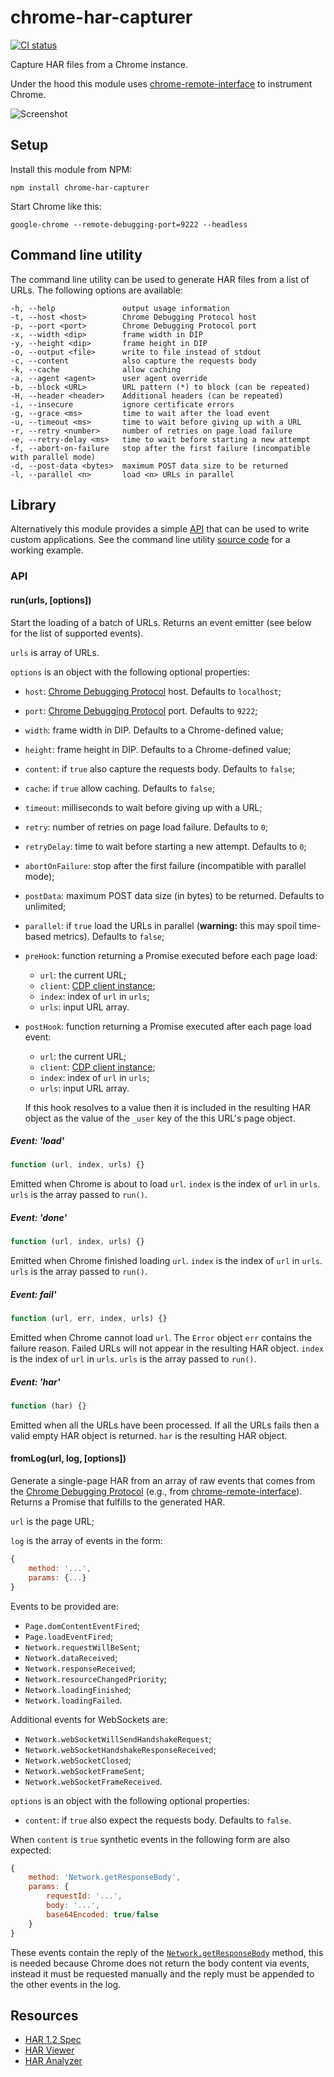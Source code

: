 # chrome-har-capturer

[![CI status](https://github.com/cyrus-and/chrome-har-capturer/actions/workflows/ci.yml/badge.svg)](https://github.com/cyrus-and/chrome-har-capturer/actions?query=workflow:CI)

Capture HAR files from a Chrome instance.

Under the hood this module uses [chrome-remote-interface] to instrument Chrome.

![Screenshot](http://i.imgur.com/HoDaGr3.png)

## Setup

Install this module from NPM:

```
npm install chrome-har-capturer
```

Start Chrome like this:

```
google-chrome --remote-debugging-port=9222 --headless
```

## Command line utility

The command line utility can be used to generate HAR files from a list of URLs. The following options are available:

    -h, --help               output usage information
    -t, --host <host>        Chrome Debugging Protocol host
    -p, --port <port>        Chrome Debugging Protocol port
    -x, --width <dip>        frame width in DIP
    -y, --height <dip>       frame height in DIP
    -o, --output <file>      write to file instead of stdout
    -c, --content            also capture the requests body
    -k, --cache              allow caching
    -a, --agent <agent>      user agent override
    -b, --block <URL>        URL pattern (*) to block (can be repeated)
    -H, --header <header>    Additional headers (can be repeated)
    -i, --insecure           ignore certificate errors
    -g, --grace <ms>         time to wait after the load event
    -u, --timeout <ms>       time to wait before giving up with a URL
    -r, --retry <number>     number of retries on page load failure
    -e, --retry-delay <ms>   time to wait before starting a new attempt
    -f, --abort-on-failure   stop after the first failure (incompatible with parallel mode)
    -d, --post-data <bytes>  maximum POST data size to be returned
    -l, --parallel <n>       load <n> URLs in parallel

## Library

Alternatively this module provides a simple [API](#api) that can be used to write custom applications. See the command line utility [source code][] for a working example.

[source code]: https://github.com/cyrus-and/chrome-har-capturer/blob/master/bin/cli.js

### API

#### run(urls, [options])

Start the loading of a batch of URLs. Returns an event emitter (see below for the list of supported events).

`urls` is array of URLs.

`options` is an object with the following optional properties:

- `host`: [Chrome Debugging Protocol][] host. Defaults to `localhost`;
- `port`: [Chrome Debugging Protocol][] port. Defaults to `9222`;
- `width`: frame width in DIP. Defaults to a Chrome-defined value;
- `height`: frame height in DIP. Defaults to a Chrome-defined value;
- `content`: if `true` also capture the requests body. Defaults to `false`;
- `cache`: if `true` allow caching. Defaults to `false`;
- `timeout`: milliseconds to wait before giving up with a URL;
- `retry`: number of retries on page load failure. Defaults to `0`;
- `retryDelay`: time to wait before starting a new attempt. Defaults to `0`;
- `abortOnFailure`: stop after the first failure (incompatible with parallel mode);
- `postData`: maximum POST data size (in bytes) to be returned. Defaults to unlimited;
- `parallel`: if `true` load the URLs in parallel (**warning:** this may spoil time-based metrics). Defaults to `false`;
- `preHook`: function returning a Promise executed before each page load:
    - `url`: the current URL;
    - `client`: [CDP client instance][];
    - `index`: index of `url` in `urls`;
    - `urls`: input URL array.
- `postHook`: function returning a Promise executed after each page load event:
    - `url`: the current URL;
    - `client`: [CDP client instance][];
    - `index`: index of `url` in `urls`;
    - `urls`: input URL array.

    If this hook resolves to a value then it is included in the resulting HAR object as the value of the `_user` key of the this URL's page object.

[CDP client instance]: https://github.com/cyrus-and/chrome-remote-interface#class-cdp

##### Event: 'load'

```js
function (url, index, urls) {}
```

Emitted when Chrome is about to load `url`. `index` is the index of `url` in `urls`. `urls` is the array passed to `run()`.

##### Event: 'done'

```js
function (url, index, urls) {}
```

Emitted when Chrome finished loading `url`. `index` is the index of `url` in `urls`. `urls` is the array passed to `run()`.

##### Event: fail'

```js
function (url, err, index, urls) {}
```

Emitted when Chrome cannot load `url`. The `Error` object `err` contains the failure reason. Failed URLs will not appear in the resulting HAR object. `index` is the index of `url` in `urls`. `urls` is the array passed to `run()`.

##### Event: 'har'

```js
function (har) {}
```

Emitted when all the URLs have been processed. If all the URLs fails then a valid empty HAR object is returned. `har` is the resulting HAR object.

#### fromLog(url, log, [options])

Generate a single-page HAR from an array of raw events that comes from the [Chrome Debugging Protocol][] (e.g., from [chrome-remote-interface][]). Returns a Promise that fulfills to the generated HAR.

`url` is the page URL;

`log` is the array of events in the form:

```js
{
    method: '...',
    params: {...}
}
```

Events to be provided are:

- `Page.domContentEventFired`;
- `Page.loadEventFired`;
- `Network.requestWillBeSent`;
- `Network.dataReceived`;
- `Network.responseReceived`;
- `Network.resourceChangedPriority`;
- `Network.loadingFinished`;
- `Network.loadingFailed`.

Additional events for WebSockets are:

 - `Network.webSocketWillSendHandshakeRequest`;
 - `Network.webSocketHandshakeResponseReceived`;
 - `Network.webSocketClosed`;
 - `Network.webSocketFrameSent`;
 - `Network.webSocketFrameReceived`.

`options` is an object with the following optional properties:
- `content`: if `true` also expect the requests body. Defaults to `false`.

When `content` is `true` synthetic events in the following form are also expected:

```js
{
    method: 'Network.getResponseBody',
    params: {
        requestId: '...',
        body: '...',
        base64Encoded: true/false
    }
}
```

These events contain the reply of the [`Network.getResponseBody`][] method, this is needed because Chrome does not return the body content via events, instead it must be requested manually and the reply must be appended to the other events in the log.

[`Network.getResponseBody`]: https://chromedevtools.github.io/devtools-protocol/tot/Network/#method-getResponseBody

## Resources

- [HAR 1.2 Spec](http://www.softwareishard.com/blog/har-12-spec/)
- [HAR Viewer](http://www.softwareishard.com/blog/har-viewer/)
- [HAR Analyzer](https://toolbox.googleapps.com/apps/har_analyzer/)

[Chrome Debugging Protocol]: https://developer.chrome.com/devtools/docs/debugger-protocol
[chrome-remote-interface]: https://github.com/cyrus-and/chrome-remote-interface
